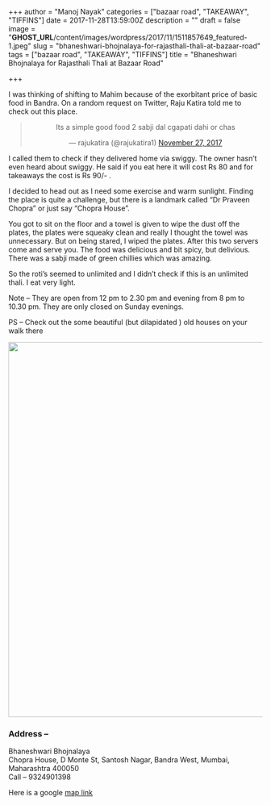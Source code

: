 +++
author = "Manoj Nayak"
categories = ["bazaar road", "TAKEAWAY", "TIFFINS"]
date = 2017-11-28T13:59:00Z
description = ""
draft = false
image = "__GHOST_URL__/content/images/wordpress/2017/11/1511857649_featured-1.jpeg"
slug = "bhaneshwari-bhojnalaya-for-rajasthali-thali-at-bazaar-road"
tags = ["bazaar road", "TAKEAWAY", "TIFFINS"]
title = "Bhaneshwari Bhojnalaya for Rajasthali Thali at Bazaar Road"

+++


<p dir="auto">I was thinking of shifting to Mahim because of the exorbitant price of basic food in Bandra. On a random request on Twitter, Raju Katira told me to check out this place.</p>
<div class="video-container" style="clear: both; text-align: center;">
<blockquote class="twitter-tweet" data-width="550" data-dnt="true">
<p lang="en" dir="ltr">Its a simple good food 2 sabji dal cgapati dahi or chas</p>
<p>&mdash; rajukatira (@rajukatira1) <a href="https://twitter.com/rajukatira1/status/935035063053385729?ref_src=twsrc%5Etfw">November 27, 2017</a></p></blockquote>
<p><script async src="https://platform.twitter.com/widgets.js" charset="utf-8"></script></p>
</div>
<p>I called them to check if they delivered home via swiggy. The owner hasn&#8217;t even heard about swiggy. He said if you eat here it will cost Rs 80 and for takeaways the cost is Rs 90/- .</p>
<p>I decided to head out as I need some exercise and warm sunlight. Finding the place is quite a challenge, but there is a landmark called &#8220;Dr Praveen Chopra&#8221; or just say &#8220;Chopra House&#8221;.</p>
<p>You got to sit on the floor and a towel is given to wipe the dust off the plates, the plates were squeaky clean and really I thought the towel was unnecessary. But on being stared, I wiped the plates. After this two servers come and serve you. The food was delicious and bit spicy, but delivious. There was a sabji made of green chillies which was amazing.</p>
<p>So the roti&#8217;s seemed to unlimited and I didn&#8217;t check if this is an unlimited thali. I eat very light.</p>
<p>Note &#8211; They are open from 12 pm to 2.30 pm and evening from 8 pm to 10.30 pm. They are only closed on Sunday evenings.</p>
<p>PS &#8211; Check out the some beautiful (but dilapidated ) old houses on your walk there</p>
<p><a href="https://i1.wp.com/bandra.info/wp-content/uploads/2017/11/IMG_09610_full.jpg?ssl=1"><img loading="lazy" class="aligncenter" src="https://i1.wp.com/bandra.info/wp-content/uploads/2017/11/IMG_09610.jpg?resize=600%2C744&#038;ssl=1" width="600" height="744" align="middle" data-recalc-dims="1" /></a></p>
<h3>Address &#8211;</h3>
<p dir="ltr">Bhaneshwari Bhojnalaya<br />
Chopra House, D Monte St, Santosh Nagar, Bandra West, Mumbai, Maharashtra 400050<br />
Call &#8211; <a target="_blank">9324901398</a></p>
<p>Here is a google <a href="#" target="_blank" rel="noopener">map link</a></p>



